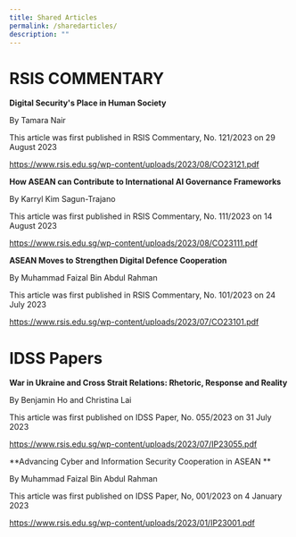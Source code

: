 ```yaml
---
title: Shared Articles
permalink: /sharedarticles/
description: ""
---
```

# RSIS COMMENTARY

**Digital Security's Place in Human Society**

By Tamara Nair

This article was first published in RSIS Commentary, No. 121/2023 on 29 August 2023

https://www.rsis.edu.sg/wp-content/uploads/2023/08/CO23121.pdf

**How ASEAN can Contribute to International AI Governance Frameworks**

By Karryl Kim Sagun-Trajano 

This article was first published in RSIS Commentary, No. 111/2023 on 14 August 2023

https://www.rsis.edu.sg/wp-content/uploads/2023/08/CO23111.pdf

**ASEAN Moves to Strengthen Digital Defence Cooperation**

By Muhammad Faizal Bin Abdul Rahman 

This article was first published in RSIS Commentary, No. 101/2023 on 24 July 2023

https://www.rsis.edu.sg/wp-content/uploads/2023/07/CO23101.pdf


# IDSS Papers

**War in Ukraine and Cross Strait Relations: Rhetoric, Response and Reality**

By Benjamin Ho and Christina Lai

This article was first published on IDSS Paper, No. 055/2023 on 31 July 2023 

https://www.rsis.edu.sg/wp-content/uploads/2023/07/IP23055.pdf

**Advancing Cyber and Information Security Cooperation in ASEAN **

By Muhammad Faizal Bin Abdul Rahman 

This article was first published on IDSS Paper, No, 001/2023 on 4 January 2023

https://www.rsis.edu.sg/wp-content/uploads/2023/01/IP23001.pdf
